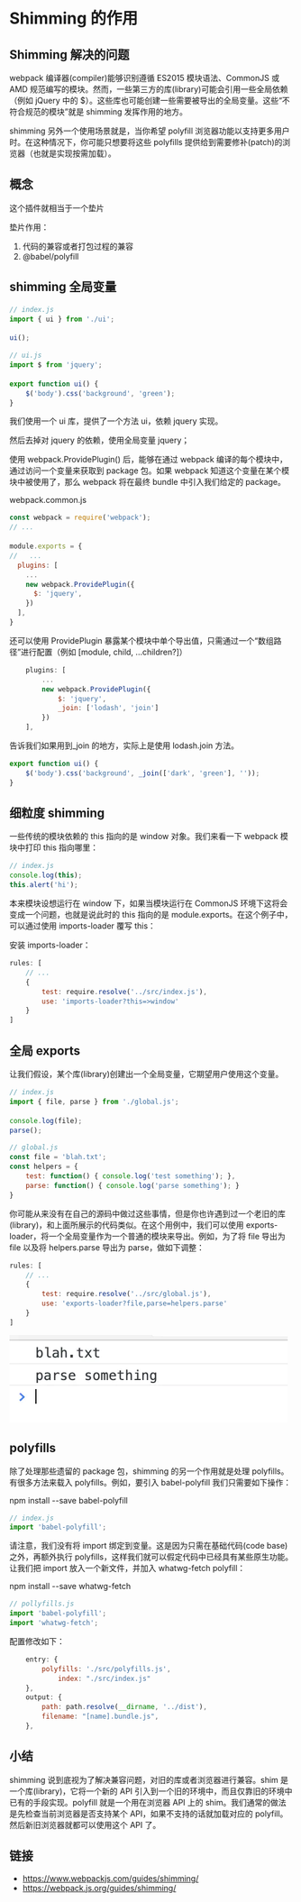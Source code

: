 # Shimming 的作用

## Shimming 解决的问题

webpack 编译器(compiler)能够识别遵循 ES2015 模块语法、CommonJS 或 AMD 规范编写的模块。然而，一些第三方的库(library)可能会引用一些全局依赖（例如 jQuery 中的 $）。这些库也可能创建一些需要被导出的全局变量。这些“不符合规范的模块”就是 shimming 发挥作用的地方。

shimming 另外一个使用场景就是，当你希望 polyfill 浏览器功能以支持更多用户时。在这种情况下，你可能只想要将这些 polyfills 提供给到需要修补(patch)的浏览器（也就是实现按需加载）。

## 概念

这个插件就相当于一个垫片

垫片作用：

1. 代码的兼容或者打包过程的兼容
2. @babel/polyfill

## shimming 全局变量

```js
// index.js
import { ui } from './ui';

ui();
```

```js
// ui.js
import $ from 'jquery';

export function ui() {
    $('body').css('background', 'green');
}
```

我们使用一个 ui 库，提供了一个方法 ui，依赖 jquery 实现。

然后去掉对 jquery 的依赖，使用全局变量 jquery；

使用 webpack.ProvidePlugin() 后，能够在通过 webpack 编译的每个模块中，通过访问一个变量来获取到 package 包。如果 webpack 知道这个变量在某个模块中被使用了，那么 webpack 将在最终 bundle 中引入我们给定的 package。

webpack.common.js

```js
const webpack = require('webpack');
// ...

module.exports = {
//   ...
  plugins: [
    ...
    new webpack.ProvidePlugin({
      $: 'jquery',
    })
  ],
}
```

还可以使用 ProvidePlugin 暴露某个模块中单个导出值，只需通过一个“数组路径”进行配置（例如 [module, child, ...children?]）

```js
    plugins: [
        ...
        new webpack.ProvidePlugin({
            $: 'jquery',
            _join: ['lodash', 'join']
        })
    ],
```

告诉我们如果用到_join 的地方，实际上是使用 lodash.join 方法。

```js
export function ui() {
    $('body').css('background', _join(['dark', 'green'], ''));
}
```

## 细粒度 shimming

一些传统的模块依赖的 this 指向的是 window 对象。我们来看一下 webpack 模块中打印 this 指向哪里：

```js
// index.js
console.log(this);
this.alert('hi');
```

本来模块设想运行在 window 下，如果当模块运行在 CommonJS 环境下这将会变成一个问题，也就是说此时的 this 指向的是 module.exports。在这个例子中，可以通过使用 imports-loader 覆写 this：

安装 imports-loader：

```js
rules: [
    // ...
    {
        test: require.resolve('../src/index.js'),
        use: 'imports-loader?this=>window'
    }
]
```

## 全局 exports

让我们假设，某个库(library)创建出一个全局变量，它期望用户使用这个变量。

```js
// index.js
import { file, parse } from './global.js';

console.log(file);
parse();
```

```js
// global.js
const file = 'blah.txt';
const helpers = {
    test: function() { console.log('test something'); },
    parse: function() { console.log('parse something'); }
}
```

你可能从来没有在自己的源码中做过这些事情，但是你也许遇到过一个老旧的库(library)，和上面所展示的代码类似。在这个用例中，我们可以使用 exports-loader，将一个全局变量作为一个普通的模块来导出。例如，为了将 file 导出为 file 以及将 helpers.parse 导出为 parse，做如下调整：

```js
rules: [
    // ...
    {
        test: require.resolve('../src/global.js'),
        use: 'exports-loader?file,parse=helpers.parse'
    }
]
```

![exports-loader.webp](../img/exports-loader.webp)

## polyfills

除了处理那些遗留的 package 包，shimming 的另一个作用就是处理 polyfills。有很多方法来载入 polyfills。例如，要引入 babel-polyfill 我们只需要如下操作：

npm install --save babel-polyfill

```js
// index.js
import 'babel-polyfill';
```

请注意，我们没有将 import 绑定到变量。这是因为只需在基础代码(code base)之外，再额外执行 polyfills，这样我们就可以假定代码中已经具有某些原生功能。
让我们把 import 放入一个新文件，并加入 whatwg-fetch polyfill：

npm install --save whatwg-fetch

```js
// pollyfills.js
import 'babel-polyfill';
import 'whatwg-fetch';
```

配置修改如下：

```js
    entry: {
        polyfills: './src/polyfills.js',
            index: "./src/index.js"
    },
    output: {
        path: path.resolve(__dirname, '../dist'),
        filename: "[name].bundle.js",
    },
```

## 小结

shimming 说到底视为了解决兼容问题，对旧的库或者浏览器进行兼容。shim 是一个库(library)，它将一个新的 API 引入到一个旧的环境中，而且仅靠旧的环境中已有的手段实现。polyfill 就是一个用在浏览器 API 上的 shim。我们通常的做法是先检查当前浏览器是否支持某个 API，如果不支持的话就加载对应的 polyfill。然后新旧浏览器就都可以使用这个 API 了。

## 链接

- https://www.webpackjs.com/guides/shimming/
- https://webpack.js.org/guides/shimming/
